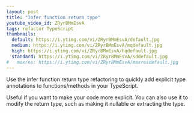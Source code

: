 ```yaml
---
layout: post
title: "Infer function return type"
youtube_video_id: ZRyrBMmEsvA
tags: refactor TypeScript
thumbnails:
  default: https://i.ytimg.com/vi/ZRyrBMmEsvA/default.jpg
  medium: https://i.ytimg.com/vi/ZRyrBMmEsvA/mqdefault.jpg
  high: https://i.ytimg.com/vi/ZRyrBMmEsvA/hqdefault.jpg
  standard: https://i.ytimg.com/vi/ZRyrBMmEsvA/sddefault.jpg
#   maxres: https://i.ytimg.com/vi/ZRyrBMmEsvA/maxresdefault.jpg
---
```


Use the infer function return type refactoring to quickly add explicit type annotations to functions/methods in your TypeScript.

Useful if you want to make your code more explicit. You can also use it to modify the return type, such as making it nullable or extracting the type.